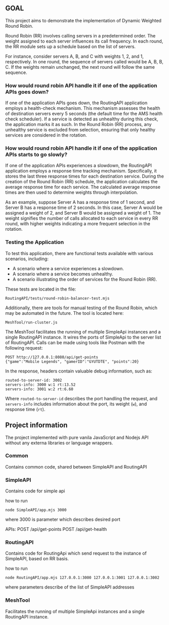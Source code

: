 ## GOAL

This project aims to demonstrate the implementation of Dynamic Weighted Round Robin.

Round Robin (RR) involves calling servers in a predetermined order. 
The weight assigned to each server influences its call frequency. 
In each round, the RR module sets up a schedule based on the list of servers.

For instance, consider servers A, B, and C with weights 1, 2, and 1, respectively. 
In one round, the sequence of servers called would be A, B, B, C. 
If the weights remain unchanged, the next round will follow the same sequence.

### How would round robin API handle it if one of the application APIs goes down?

If one of the application APIs goes down, the RoutingAPI application employs a health-check mechanism. 
This mechanism assesses the health of destination servers every 5 seconds (the default time for the AMS health check scheduler). 
If a service is detected as unhealthy during this check, the application marks it as such. 
In the Round Robin (RR) process, any unhealthy service is excluded from selection, ensuring that only healthy services are considered in the rotation.

### How would round robin API handle it if one of the application APIs starts to go slowly?
If one of the application APIs experiences a slowdown, the RoutingAPI application employs a response time tracking mechanism. 
Specifically, it stores the last three response times for each destination service. 
During the creation of the Round Robin (RR) schedule, the application calculates the average response time for each service. The calculated average response times are then used to determine weights through interpolation.

As an example, suppose Server A has a response time of 1 second, and Server B has a response time of 2 seconds. 
In this case, Server A would be assigned a weight of 2, and Server B would be assigned a weight of 1. 
The weight signifies the number of calls allocated to each service in every RR round, with higher weights indicating a more frequent selection in the rotation.

### Testing the Application

To test this application, there are functional tests available with various scenarios, including:

- A scenario where a service experiences a slowdown.
- A scenario where a service becomes unhealthy.
- A scenario illustrating the order of services for the Round Robin (RR).

These tests are located in the file:

`RoutingAPI/tests/round-robin-balancer-test.mjs`

Additionally, there are tools for manual testing of the Round Robin, which may be automated in the future. The tool is located here:

`MeshTool/run-cluster.js`

The MeshTool facilitates the running of multiple SimpleApi instances and a single RoutingAPI instance. It wires the ports of SimpleApi to the server list of RoutingAPI. Calls can be made using tools like Postman with the following request:

```plaintext
POST http://127.0.0.1:8080/api/get-points 
{"game":"Mobile Legends", "gamerID":"GYUTDTE", "points":20}
```

In the response, headers contain valuable debug information, such as:

```plaintext
routed-to-server-id: 3002
servers-info: 3000 w:1 rt:13.52
servers-info: 3001 w:2 rt:6.60
```

Where `routed-to-server-id` describes the port handling the request, and `servers-info` includes information about the port, its weight (`w`), and response time (`rt`).

## Project information

The project implemented with pure vanila JavaScript and Nodejs API without any externa libraries or language wrappers.

### Common
Contains common code, shared between SimpleAPI and RoutingAPI

### SimpleAPI
Contains code for simple api

how to run
```plaintext
node SimpleAPI/app.mjs 3000
```
where 3000 is parameter which describes desired port

APIs:
POST /api/get-points
POST /api/get-health

### RoutingAPI
Contains code for RoutingApi which send request to the instance of SimpleAPI, based on RR basis.

how to run
```plaintext
node RoutingAPI/app.mjs 127.0.0.1:3000 127.0.0.1:3001 127.0.0.1:3002
```
where parameters describe of the list of SimpleAPI addresses

### MeshTool
Facilitates the running of multiple SimpleApi instances and a single RoutingAPI instance.

